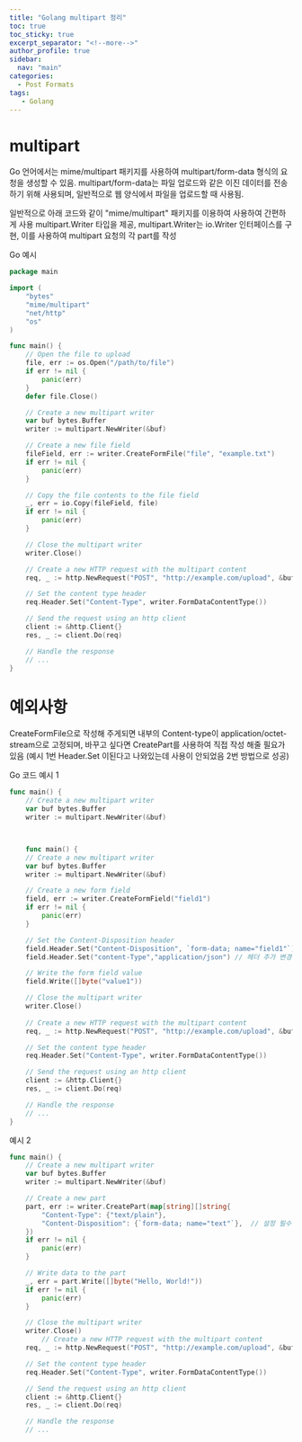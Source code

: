 ```yaml
---
title: "Golang multipart 정리"
toc: true
toc_sticky: true
excerpt_separator: "<!--more-->"
author_profile: true
sidebar:
  nav: "main"
categories:
  - Post Formats
tags:
   - Golang
---
```


# multipart
Go 언어에서는 mime/multipart 패키지를 사용하여 multipart/form-data 형식의 요청을 생성할 수 있음. multipart/form-data는 파일 업로드와 같은 이진 데이터를 전송하기 위해 사용되며, 일반적으로 웹 양식에서 파일을 업로드할 때 사용됨.

일반적으로 아래 코드와 같이 "mime/multipart" 패키지를 이용하여 사용하여 간편하게 사용
multipart.Writer 타입을 제공, multipart.Writer는 io.Writer 인터페이스를 구현, 이를 사용하여 multipart 요청의 각 part를 작성

Go 예시
```Go
package main

import (
    "bytes"
    "mime/multipart"
    "net/http"
    "os"
)

func main() {
    // Open the file to upload
    file, err := os.Open("/path/to/file")
    if err != nil {
        panic(err)
    }
    defer file.Close()

    // Create a new multipart writer
    var buf bytes.Buffer
    writer := multipart.NewWriter(&buf)

    // Create a new file field
    fileField, err := writer.CreateFormFile("file", "example.txt")
    if err != nil {
        panic(err)
    }

    // Copy the file contents to the file field
    _, err = io.Copy(fileField, file)
    if err != nil {
        panic(err)
    }

    // Close the multipart writer
    writer.Close()

    // Create a new HTTP request with the multipart content
    req, _ := http.NewRequest("POST", "http://example.com/upload", &buf)

    // Set the content type header
    req.Header.Set("Content-Type", writer.FormDataContentType())

    // Send the request using an http client
    client := &http.Client{}
    res, _ := client.Do(req)

    // Handle the response
    // ...
}
```


# 예외사항
CreateFormFile으로 작성해 주게되면 내부의 Content-type이 application/octet-stream으로 고정되며, 바꾸고 싶다면 CreatePart를 사용하여 직접 작성 해줄 필요가 있음 (예시 1번 Header.Set 이된다고 나와있는데 사용이 안되었음 2번 방법으로 성공)

Go 코드 예시 1
```Go
func main() {
    // Create a new multipart writer
    var buf bytes.Buffer
    writer := multipart.NewWriter(&buf)



    func main() {
    // Create a new multipart writer
    var buf bytes.Buffer
    writer := multipart.NewWriter(&buf)

    // Create a new form field
    field, err := writer.CreateFormField("field1")
    if err != nil {
        panic(err)
    }

    // Set the Content-Disposition header
    field.Header.Set("Content-Disposition", `form-data; name="field1"`)
    field.Header.Set("content-Type","application/json") // 헤더 추가 변경 가능

    // Write the form field value
    field.Write([]byte("value1"))

    // Close the multipart writer
    writer.Close()
    
    // Create a new HTTP request with the multipart content
    req, _ := http.NewRequest("POST", "http://example.com/upload", &buf)

    // Set the content type header
    req.Header.Set("Content-Type", writer.FormDataContentType())

    // Send the request using an http client
    client := &http.Client{}
    res, _ := client.Do(req)

    // Handle the response
    // ...
}

```


예시 2

```Go
func main() {
    // Create a new multipart writer
    var buf bytes.Buffer
    writer := multipart.NewWriter(&buf)

    // Create a new part
    part, err := writer.CreatePart(map[string][]string{
        "Content-Type": {"text/plain"},
        "Content-Disposition": {`form-data; name="text"`},  // 설정 필수
    })
    if err != nil {
        panic(err)
    }

    // Write data to the part
    _, err = part.Write([]byte("Hello, World!"))
    if err != nil {
        panic(err)
    }

    // Close the multipart writer
    writer.Close()
        // Create a new HTTP request with the multipart content
    req, _ := http.NewRequest("POST", "http://example.com/upload", &buf)

    // Set the content type header
    req.Header.Set("Content-Type", writer.FormDataContentType())

    // Send the request using an http client
    client := &http.Client{}
    res, _ := client.Do(req)

    // Handle the response
    // ...

```